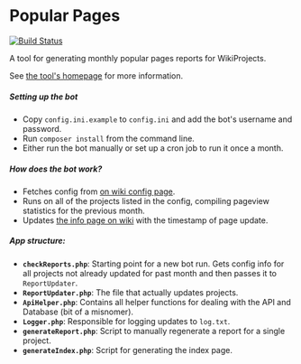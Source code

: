 Popular Pages
=============
[![Build Status](https://travis-ci.org/wikimedia/popularpages.svg?branch=master)](https://travis-ci.org/wikimedia/popularpages)

A tool for generating monthly popular pages reports for WikiProjects.

See [the tool's homepage](https://wikitech.wikimedia.org/wiki/Tool:Popular_Pages) for more information.

##### Setting up the bot
* Copy `config.ini.example` to `config.ini` and add the bot's username and password.
* Run `composer install` from the command line.
* Either run the bot manually or set up a cron job to run it once a month.

##### How does the bot work?
* Fetches config from [on wiki config page](https://en.wikipedia.org/wiki/User:Community_Tech_bot/Popular_pages_config.json).
* Runs on all of the projects listed in the config, compiling pageview statistics for the previous month.
* Updates [the info page on wiki](https://en.wikipedia.org/wiki/User:Community_Tech_bot/Popular_pages) with the timestamp of page update.

##### App structure:
* **`checkReports.php`**: Starting point for a new bot run. Gets config info for all projects not already updated for past month and then passes it to `ReportUpdater`.
* **`ReportUpdater.php`**: The file that actually updates projects.
* **`ApiHelper.php`**: Contains all helper functions for dealing with the API and Database (bit of a misnomer).
* **`Logger.php`**: Responsible for logging updates to `log.txt`.
* **`generateReport.php`**: Script to manually regenerate a report for a single project.
* **`generateIndex.php`**: Script for generating the index page.
